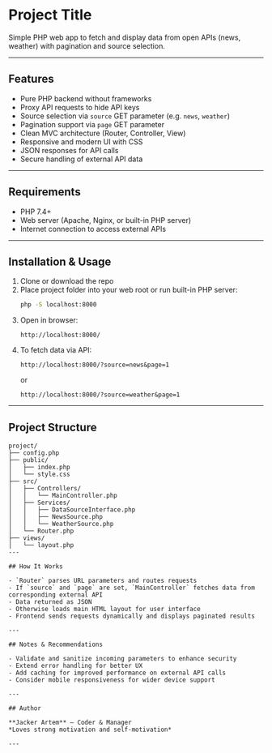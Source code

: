 # Project Title

Simple PHP web app to fetch and display data from open APIs (news, weather) with pagination and source selection.

---

## Features

- Pure PHP backend without frameworks  
- Proxy API requests to hide API keys  
- Source selection via `source` GET parameter (e.g. `news`, `weather`)  
- Pagination support via `page` GET parameter  
- Clean MVC architecture (Router, Controller, View)  
- Responsive and modern UI with CSS  
- JSON responses for API calls  
- Secure handling of external API data

---

## Requirements

- PHP 7.4+  
- Web server (Apache, Nginx, or built-in PHP server)  
- Internet connection to access external APIs

---

## Installation & Usage

1. Clone or download the repo  
2. Place project folder into your web root or run built-in PHP server:  
   ```bash
   php -S localhost:8000
   ```  
3. Open in browser:  
   ```
   http://localhost:8000/
   ```  
4. To fetch data via API:  
   ```
   http://localhost:8000/?source=news&page=1
   ```  
   or  
   ```
   http://localhost:8000/?source=weather&page=1
   ```

---

## Project Structure

```
project/
├── config.php
├── public/
│   ├── index.php
│   └── style.css
├── src/
│   ├── Controllers/
│   │   └── MainController.php
│   ├── Services/
│   │   ├── DataSourceInterface.php
│   │   ├── NewsSource.php
│   │   └── WeatherSource.php
│   └── Router.php
├── views/
│   └── layout.php
---

## How It Works

- `Router` parses URL parameters and routes requests  
- If `source` and `page` are set, `MainController` fetches data from corresponding external API  
- Data returned as JSON  
- Otherwise loads main HTML layout for user interface  
- Frontend sends requests dynamically and displays paginated results  

---

## Notes & Recommendations

- Validate and sanitize incoming parameters to enhance security  
- Extend error handling for better UX  
- Add caching for improved performance on external API calls  
- Consider mobile responsiveness for wider device support  

---

## Author

**Jacker Artem** — Coder & Manager  
*Loves strong motivation and self-motivation*

---

